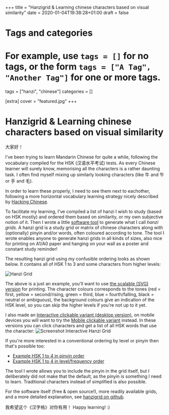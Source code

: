 +++
title = "Hanzigrid & Learning chinese characters based on visual similarity"
date = 2020-01-04T19:38:28+01:00
draft = false

# Tags and categories
# For example, use `tags = []` for no tags, or the form `tags = ["A Tag", "Another Tag"]` for one or more tags.
tags = ["hanzi", "chinese"]
categories = []

[extra]
cover = "featured.jpg"
+++

# Hanzigrid & Learning chinese characters based on visual similarity

大家好！

I've been trying to learn Mandarin Chinese for quite a while, following the
vocabulary compiled for the HSK (汉语水平考试) tests. As every Chinese learner
will surely know, memorising all the characters is a rather daunting task. I
often find myself mixing up similarly looking characters (like 牛 and 午 or 手 and 毛).

In order to learn these properly, I need to see them next to eachother,
following a more horizontal vocabulary learning strategy nicely described by
[Hacking
Chinese](https://www.hackingchinese.com/horizontal-vocabulary-learning/).

To facilitate my learning, I've compiled a list of hanzi I wish to study (based
on HSK mostly) and ordered them based on similarity, or my own subjective notion of
it. Then I wrote a little [software tool](https://github.com/proycon/hanzigrid)
to generate what I call *hanzi grids*. A hanzi grid is a study grid or matrix
of chinese characters along with (optionally) pinyin and/or words, often
coloured according to tone. The tool I wrote enables anyone to generate hanzi
grids in all kinds of sizes, also nice for printing on A1/A0 paper and hanging on
your wall as a poster and constant study reminder!

The resulting hanzi grid using my confusible ordering looks as shown below. It
contains all of HSK 1 to 3 and some characters from higher levels:

![Hanzi Grid](https://proycon.anaproy.nl/pub/hanzigrid/hanzigrid.png)

The above is a just an example, you'll want to use [the scalable (SVG)
version](https://proycon.anaproy.nl/pub/hanzigrid/output/confusibleorder_a1_1.svg)
for printing. The character colours corresponds to the tones (red = first,
yellow = second/rising, green = third, blue = fourth/falling, black = neutral
or ambiguous), the background colours give an indication of the HSK level, so
you can skip the higher levels if you're not up to it yet.

I also made an [Interactive clickable variant (desktop version)](https://proycon.anaproy.nl/pub/hanzigrid/output/confusibleorder_a4.html), on mobile devices you will want to try the [Mobile clickable variant](https://proycon.anaproy.nl/pub/hanzigrid/output/confusibleorder_narrow.html) instead. In these versions you can click characters and get a list of all HSK words that use the character:
![Screenshot Interactive Hanzi Grid](https://proycon.anaproy.nl/pub/hanzigrid/hanzigrid_interactive.png)

If you're more interested in a conventional ordering by level or pinyin then that's possible too:

* [Example HSK 1 to 4 in pinyin order](https://proycon.anaproy.nl/pub/hanzigrid/output/hsk1to4_pinyinorder_a1_1.svg)
* [Example HSK 1 to 4 in level/frequency order](https://proycon.anaproy.nl/pub/hanzigrid/output/hsk1to4_a1_1.svg)

The tool I wrote allows you to include the pinyin in the grid itself, but I
deliberately did not make that the default, as the pinyin is something I need
to learn. Traditional characters instead of simplified is also possible.

For the software itself (free & open source!), more readily available grids, and a more detailed
explanation, see [hanzigrid on github](https://github.com/proycon/hanzigrid).

我希望这个《汉字格》对你有用！
Happy learning! :)













